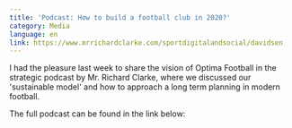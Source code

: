 ```yaml
---
title: 'Podcast: How to build a football club in 2020?'
category: Media
language: en
link: https://www.mrrichardclarke.com/sportdigitalandsocial/davidsen
---
```

I had the pleasure last week to share the vision of Optima Football in the strategic podcast by Mr. Richard Clarke, where we discussed our 'sustainable model' and how to approach a long term planning in modern football.

The full podcast can be found in the link below:
